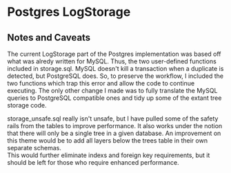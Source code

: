 # Postgres LogStorage

## Notes and Caveats
The current LogStorage part of the Postgres implementation was based off what
was alredy written for MySQL.  Thus, the two user-defined functions included in 
storage.sql.  MySQL doesn't kill a transaction when a duplicate is detected, but 
PostgreSQL does.  So, to preserve the workflow, I included the two functions 
which trap this error and allow the code to continue executing.  The only other
change I made was to fully translate the MySQL queries to PostgreSQL compatible ones
and tidy up some of the extant tree storage code.

storage_unsafe.sql really isn't unsafe, but I have pulled some of the safety
rails from the tables to improve performance.  It also works under the notion that
there will only be a single tree in a given database.  An improvement on this theme 
would be to add all layers below the trees table in their own separate schemas.  
This would further eliminate indexs and foreign key requirements, but it should
be left for those who require enhanced performance.
